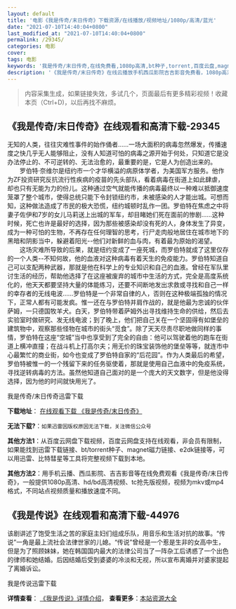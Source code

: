 ```yaml
---
layout: default
title: '电影《我是传奇/末日传奇》下载资源/在线播放/视频地址/1080p/高清/蓝光'
date: "2021-07-10T14:40:04+0800"
last_modified_at: "2021-07-10T14:40:04+0800"
permalink: /29345/
categories: 电影
cover:
tags: 电影
keywords: '我是传奇/末日传奇,在线免费看,1080p高清,bt种子,torrent,百度云盘,magnet,磁力链,迅雷下载资源'
description: '《我是传奇/末日传奇》在线云播放手机西瓜影院吉吉影音免费看，1080p高清bd/hd未删减完整版和tc抢先枪版，mkv/mp4格式，附带bt/torrent种子、magnet/磁力链、百度云盘、网盘资源迅雷下载链接'
---
```


>内容采集生成，如果链接失效，多试几个，页面最后有更多精彩视频！收藏本页（Ctrl+D)，以后再找不麻烦。


## 《我是传奇/末日传奇》在线观看和高清下载-29345

无知的人类，往往灾难性事件的始作俑者&hellip;…一场大面积的病毒忽然爆发，传播速度之快几乎无人能够阻止，没有人知道可怕的病毒之源开始于何处，只知道它是没办法停止的、不可逆转的、无法治愈的，最重要的是，它是人为创造出来的。<br />　　罗伯特&middot;奈维尔是纽约市一个才华横溢的病原体学者，为美国军方服务。他作为ZF投资研究反抗流行性疾病的疫苗的先头部队，看着病毒在街道上如此肆虐，却也只有无能为力的份儿。这种通过空气就能传播的病毒最终以一种难以抵御速度笼罩了整个城市，使得总统只能下令封锁纽约市，未被感染的人才能出城。可想而知，这种做法造成了市民的极大恐慌，纽约城顿时乱作一团。罗伯特在焦虑之中将妻子佐伊和7岁的女儿马莉送上出城的军车，却目睹她们死在面前的惨剧……这种时候，死亡也许是最好的选择，因为那些被感染却没有死的人，身体发生了异变，成为一种可怕的生物，不再存在任何理智的思考，行尸走肉般地居住在城市地下的黑暗和阴影当中，躲避着阳光--他们对新鲜的血与肉，有着最为原始的渴望。<br />　　这场灾难所导致的后果，就是纽约变成了一座死城，而罗伯特就成了这里仅存的一个人类--不知何故，他的血液对这种病毒有着天生的免疫能力。罗伯特知道自己可以支配两种武器，那就是他在科学上的专业知识和自己的血液。曾经在军队里讨生活的经历，帮助他选择了在这座被废弃的城市中生活的方式，完全是高度系统化的，他天天都要坚持大量的体能练习，还要不间断地发出求救或寻找和自己一样的幸存者的无线电波……罗伯特是一个非常自律的人，否则在这种极端孤独的情况下，正常人都有可能发疯。惟一还在与罗伯特并肩作战的，就是他最为忠诚的伙伴萨姆，一只德国牧羊犬。白天，罗伯特带着萨姆外出寻找维持生命的供给，然后去实验室时做研究、发无线电波；到了晚上，他们把自己关在一个坚固得有如堡垒的建筑物中，观察那些怪物在城市的街头“觅食”。除了天天尽责尽职地做同样的事情，罗伯特在这座&ldquo;空城”当中也享受到了完全的自由：他可以驾驶着他的跑车在街道上横冲直撞；在战斗机上打高尔夫；用无价的珠宝装饰他的堡垒等等，就连市中心最繁忙的商业街，如今也变成了罗伯特自家的&ldquo;后花园&rdquo;。作为人类最后的希望，罗伯特被惟一的一个残留下来的任务驱使着，那就是使用自己血液中的免疫系统，寻找逆转病毒的方法。虽然他知道自己面对的是一个庞大的天文数字，但是他没得选择，因为他的时间就快用光了。


我是传奇/末日传奇迅雷下载

**下载地址**： [在线观看下载 《我是传奇/末日传奇》](https://www.993dy.com//vod-detail-id-19281.html) 


**无法下载?**：`如果迅雷因版权原因无法下载，关注微信公众号 `

**其他方法1**：从百度云网盘下载视频，百度云网盘支持在线观看，非会员有限制，如果能找到迅雷下载链接、bt/torrent种子、magnet磁力链接、e2dk链接等，可以用迅雷、比特彗星等工具将完整视频下载到本地。

**其他方法2**：用手机云播、西瓜影院、吉吉影音等在线免费观看《我是传奇/末日传奇》，一般提供1080p高清、hd/bd高清视频、tc抢先版视频，视频为mkv或mp4格式，不同站点视频质量和播放速度不同。


## 《我是传说》在线观看和高清下载-44976

该剧讲述了饱受生活之苦的家庭主妇们组成乐队，用音乐和生活对抗的故事。&ldquo;传说”一角是最上流社会法律世家的儿媳。&ldquo;传说”曾经是一个惹是生非的女高中生，但是为了照顾妹妹，她在韩国国内最大的法律公司当了一阵杂工后诱惑了一个出色的律师和她结婚。后因结婚后受到婆婆的冷淡和无视，所以宣布离婚并对婆家提起了离婚诉讼。


我是传说迅雷下载

**详情查看**： [《我是传说》详情介绍](/movie/44976/)， **查看更多**：[本站资源大全](/movie/t/all/)

